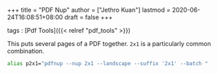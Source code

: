 +++
title = "PDF Nup"
author = ["Jethro Kuan"]
lastmod = 2020-06-24T16:08:51+08:00
draft = false
+++

tags
: [Pdf Tools]({{< relref "pdf_tools" >}})

This puts several pages of a PDF together. `2x1` is a particularly
common combination.

```bash
alias p2x1="pdfnup --nup 2x1 --landscape --suffix '2x1' --batch "
```
